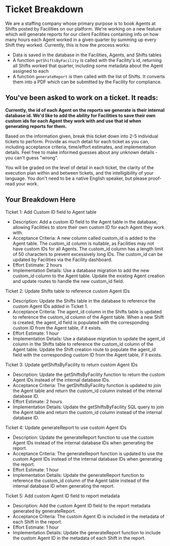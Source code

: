 # Ticket Breakdown
We are a staffing company whose primary purpose is to book Agents at Shifts posted by Facilities on our platform. We're working on a new feature which will generate reports for our client Facilities containing info on how many hours each Agent worked in a given quarter by summing up every Shift they worked. Currently, this is how the process works:

- Data is saved in the database in the Facilities, Agents, and Shifts tables
- A function `getShiftsByFacility` is called with the Facility's id, returning all Shifts worked that quarter, including some metadata about the Agent assigned to each
- A function `generateReport` is then called with the list of Shifts. It converts them into a PDF which can be submitted by the Facility for compliance.

## You've been asked to work on a ticket. It reads:

**Currently, the id of each Agent on the reports we generate is their internal database id. We'd like to add the ability for Facilities to save their own custom ids for each Agent they work with and use that id when generating reports for them.**


Based on the information given, break this ticket down into 2-5 individual tickets to perform. Provide as much detail for each ticket as you can, including acceptance criteria, time/effort estimates, and implementation details. Feel free to make informed guesses about any unknown details - you can't guess "wrong".


You will be graded on the level of detail in each ticket, the clarity of the execution plan within and between tickets, and the intelligibility of your language. You don't need to be a native English speaker, but please proof-read your work.

## Your Breakdown Here

Ticket 1: Add Custom ID field to Agent table

- Description: Add a custom ID field to the Agent table in the database, allowing Facilities to store their own custom ID for each Agent they work with.
- Acceptance Criteria:
  A new column called custom_id is added to the Agent table.
  The custom_id column is nullable, as Facilities may not have custom IDs for all Agents.
  The custom_id column has a length limit of 50 characters to prevent excessively long IDs.
  The custom_id can be updated by Facilities via the Facility dashboard.
- Effort Estimate: 2 hours
- Implementation Details:
  Use a database migration to add the new custom_id column to the Agent table.
  Update the existing Agent creation and update routes to handle the new custom_id field.


Ticket 2: Update Shifts table to reference custom Agent IDs

- Description: Update the Shifts table in the database to reference the custom Agent IDs added in Ticket 1.
- Acceptance Criteria:
  The agent_id column in the Shifts table is updated to reference the custom_id column of the Agent table.
  When a new Shift is created, the agent_id field is populated with the corresponding custom ID from the Agent table, if it exists.
- Effort Estimate: 1 hour
- Implementation Details:
  Use a database migration to update the agent_id column in the Shifts table to reference the custom_id column of the Agent table.
  Update the Shift creation route to populate the agent_id field with the corresponding custom ID from the Agent table, if it exists.


Ticket 3: Update getShiftsByFacility to return custom Agent IDs

- Description: Update the getShiftsByFacility function to return the custom Agent IDs instead of the internal database IDs.
- Acceptance Criteria:
  The getShiftsByFacility function is updated to join the Agent table and return the custom_id column instead of the internal database ID.
- Effort Estimate: 2 hours
- Implementation Details:
  Update the getShiftsByFacility SQL query to join the Agent table and return the custom_id column instead of the internal database ID.

Ticket 4: Update generateReport to use custom Agent IDs

- Description: Update the generateReport function to use the custom Agent IDs instead of the internal database IDs when generating the report.
- Acceptance Criteria:
  The generateReport function is updated to use the custom Agent IDs instead of the internal database IDs when generating the report.
- Effort Estimate: 1 hour
- Implementation Details:
  Update the generateReport function to reference the custom_id column of the Agent table instead of the internal database ID when generating the report.

  
Ticket 5: Add custom Agent ID field to report metadata

- Description: Add the custom Agent ID field to the report metadata generated by generateReport.
- Acceptance Criteria:
  The custom Agent ID is included in the metadata of each Shift in the report.
- Effort Estimate: 1 hour
- Implementation Details:
  Update the generateReport function to include the custom Agent ID in the metadata of each Shift in the report.